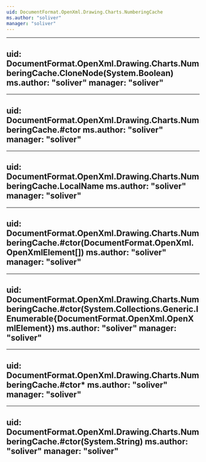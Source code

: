 ```yaml
---
uid: DocumentFormat.OpenXml.Drawing.Charts.NumberingCache
ms.author: "soliver"
manager: "soliver"
---
```


---
uid: DocumentFormat.OpenXml.Drawing.Charts.NumberingCache.CloneNode(System.Boolean)
ms.author: "soliver"
manager: "soliver"
---

---
uid: DocumentFormat.OpenXml.Drawing.Charts.NumberingCache.#ctor
ms.author: "soliver"
manager: "soliver"
---

---
uid: DocumentFormat.OpenXml.Drawing.Charts.NumberingCache.LocalName
ms.author: "soliver"
manager: "soliver"
---

---
uid: DocumentFormat.OpenXml.Drawing.Charts.NumberingCache.#ctor(DocumentFormat.OpenXml.OpenXmlElement[])
ms.author: "soliver"
manager: "soliver"
---

---
uid: DocumentFormat.OpenXml.Drawing.Charts.NumberingCache.#ctor(System.Collections.Generic.IEnumerable{DocumentFormat.OpenXml.OpenXmlElement})
ms.author: "soliver"
manager: "soliver"
---

---
uid: DocumentFormat.OpenXml.Drawing.Charts.NumberingCache.#ctor*
ms.author: "soliver"
manager: "soliver"
---

---
uid: DocumentFormat.OpenXml.Drawing.Charts.NumberingCache.#ctor(System.String)
ms.author: "soliver"
manager: "soliver"
---
